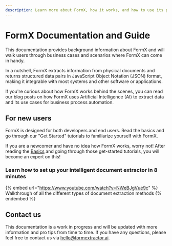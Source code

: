 ```yaml
---
description: Learn more about FormX, how it works, and how to use its powerful features.
---
```


# FormX Documentation and Guide

This documentation provides background information about FormX and will walk users through business cases and scenarios where FormX can come in handy.

In a nutshell, FormX extracts information from physical documents and returns structured data pairs in JavaScript Object Notation (JSON) format, making it integrable with most systems and other software or applications.

If you're curious about how FormX works behind the scenes, you can read our blog posts on how FormX uses Artificial Intelligence (AI) to extract data and its use cases for business process automation.

## For new users

FormX is designed for both developers and end users. Read the basics and go through our "Get Started" tutorials to familiarize yourself with FormX.

If you are a newcomer and have no idea how FormX works, worry not! After reading the [Basics](background.md) and going through those get-started tutorials, you will become an expert on this!

### Learn how to set up your intelligent document extractor in 8 minutes

{% embed url="https://www.youtube.com/watch?v=NWeBJgVue9c" %}
Walkthrough of all the different types of document extraction methods
{% endembed %}

## Contact us

This documentation is a work in progress and will be updated with more information and pro tips from time to time. If you have any questions, please feel free to contact us via [hello@formextractor.ai](mailto:hello@formextractor.ai).
